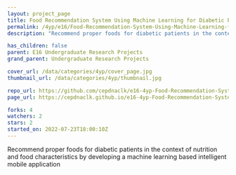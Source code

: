 ```yaml
---
layout: project_page
title: Food Recommendation System Using Machine Learning for Diabetic Patients
permalink: /4yp/e16/Food-Recommendation-System-Using-Machine-Learning-for-Diabetic-Patients/
description: "Recommend proper foods for diabetic patients in the context of nutrition and food characteristics by developing a machine learning based intelligent mobile application"

has_children: false
parent: E16 Undergraduate Research Projects
grand_parent: Undergraduate Research Projects

cover_url: /data/categories/4yp/cover_page.jpg
thumbnail_url: /data/categories/4yp/thumbnail.jpg

repo_url: https://github.com/cepdnaclk/e16-4yp-Food-Recommendation-System-Using-Machine-Learning-for-Diabetic-Patients
page_url: https://cepdnaclk.github.io/e16-4yp-Food-Recommendation-System-Using-Machine-Learning-for-Diabetic-Patients

forks: 4
watchers: 2
stars: 2
started_on: 2022-07-23T18:00:10Z
---
```

Recommend proper foods for diabetic patients in the context of nutrition and food characteristics by developing a machine learning based intelligent mobile application

